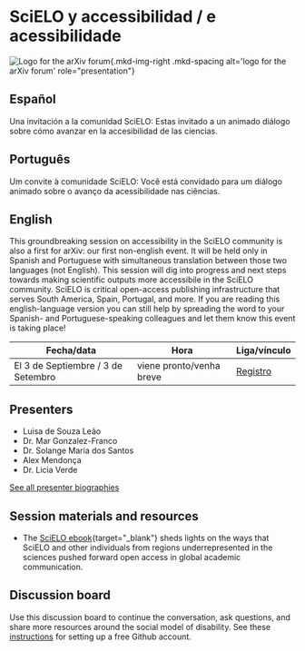 # SciELO y accessibilidad / e acessibilidade

![Logo for the arXiv forum](../../assets/arxiv-forum-logo-full-2024.svg){.mkd-img-right .mkd-spacing alt='logo for the arXiv forum' role="presentation"}

## Español
Una invitación a la comunidad SciELO: Estas invitado a un animado diálogo sobre cómo avanzar en la accesibilidad de las ciencias.

## Português
Um convite à comunidade SciELO: Você está convidado para um diálogo animado sobre o avanço da acessibilidade nas ciências.

## English
This groundbreaking session on accessibility in the SciELO community is also a first for arXiv: our first non-english event. It will be held only in Spanish and Portuguese with simultaneous translation between those two languages (not English). This session will dig into progress and next steps towards making scientific outputs more accessibile in the SciELO community. SciELO is critical open-access publishing infrastructure that serves South America, Spain, Portugal, and more. If you are reading this english-language version you can still help by spreading the word to your Spanish- and Portuguese-speaking colleagues and let them know this event is taking place!

| Fecha/data | Hora | Liga/vínculo |
|---|---|---|
| El 3 de Septiembre / 3 de Setembro | viene pronto/venha breve | [Registro](https://cornell.ca1.qualtrics.com/jfe/form/SV_eEZ1d27LF2fVM7Y) |

## Presenters

- Luisa de Souza Leão
- Dr. Mar Gonzalez-Franco
- Dr. Solange Maria dos Santos
- Alex Mendonça
- Dr. Licia Verde

[See all presenter biographies](presenters)

## Session materials and resources
- The [SciELO ebook](https://25.scielo.org/en/we-so-loved-open-access/){target="_blank"} sheds lights on the ways that SciELO and other individuals from regions underrepresented in the sciences pushed forward open access in global academic communication.

## Discussion board
Use this discussion board to continue the conversation, ask questions, and share more resources around the social model of disability. See these [instructions](discussion-board.md) for setting up a free Github account.
